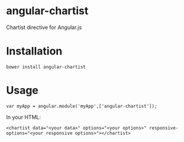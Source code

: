 angular-chartist
=================

Chartist directive for Angular.js

Installation
=================
````
bower install angular-chartist
````
Usage
=================
````
var myApp = angular.module('myApp',['angular-chartist']);

````

In your HTML:
````
<chartist data="<your data>" options="<your options>" responsive-options="<your responsive options>"></chartist>
````

